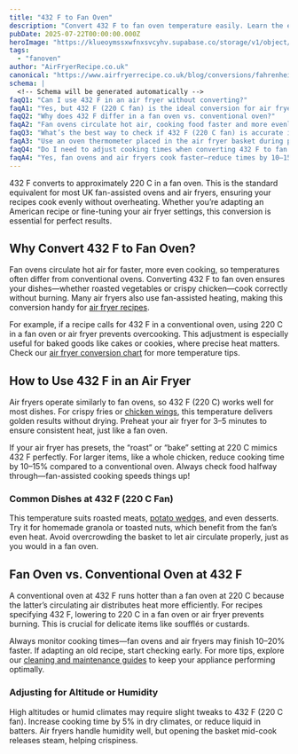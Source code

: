 ```yaml
---
title: "432 F to Fan Oven"
description: "Convert 432 F to fan oven temperature easily. Learn the exact equivalent for baking, roasting, or air frying with our simple guide. Perfect for UK kitchens."
pubDate: 2025-07-22T00:00:00.000Z
heroImage: "https://klueoymssxwfnxsvcyhv.supabase.co/storage/v1/object/public/Shmucket/432-f-to-fan-oven.png"
tags:
  - "fanoven"
author: "AirFryerRecipe.co.uk"
canonical: "https://www.airfryerrecipe.co.uk/blog/conversions/fahrenheit-to-fan-oven/432-f-to-fan-oven"
schema: |
  <!-- Schema will be generated automatically -->
faqQ1: "Can I use 432 F in an air fryer without converting?"
faqA1: "Yes, but 432 F (220 C fan) is the ideal conversion for air fryers, which work like fan ovens. Using the exact Fahrenheit setting may overcook food due to concentrated heat circulation."
faqQ2: "Why does 432 F differ in a fan oven vs. conventional oven?"
faqA2: "Fan ovens circulate hot air, cooking food faster and more evenly. So 432 F in a conventional oven equals 220 C in a fan oven to prevent burning while achieving the same results."
faqQ3: "What’s the best way to check if 432 F (220 C fan) is accurate in my air fryer?"
faqA3: "Use an oven thermometer placed in the air fryer basket during preheating. If it reads higher than 220 C, reduce the temperature slightly to match the 432 F equivalent."
faqQ4: "Do I need to adjust cooking times when converting 432 F to fan oven?"
faqA4: "Yes, fan ovens and air fryers cook faster—reduce times by 10–15% and check food early. For example, 30 minutes at 432 F conventional may take 25–27 minutes at 220 C fan."
---
```

<p>432 F converts to approximately 220 C in a fan oven. This is the standard equivalent for most UK fan-assisted ovens and air fryers, ensuring your recipes cook evenly without overheating. Whether you’re adapting an American recipe or fine-tuning your air fryer settings, this conversion is essential for perfect results.</p>

<h2>Why Convert 432 F to Fan Oven?</h2>
<p>Fan ovens circulate hot air for faster, more even cooking, so temperatures often differ from conventional ovens. Converting 432 F to fan oven ensures your dishes—whether roasted vegetables or crispy chicken—cook correctly without burning. Many air fryers also use fan-assisted heating, making this conversion handy for <a href=https://www.airfryerrecipe.co.uk/recipes>air fryer recipes</a>.</p>
<p>For example, if a recipe calls for 432 F in a conventional oven, using 220 C in a fan oven or air fryer prevents overcooking. This adjustment is especially useful for baked goods like cakes or cookies, where precise heat matters. Check our <a href=https://www.airfryerrecipe.co.uk/air-fryer-conversion-chart>air fryer conversion chart</a> for more temperature tips.</p>

<h2>How to Use 432 F in an Air Fryer</h2>
<p>Air fryers operate similarly to fan ovens, so 432 F (220 C) works well for most dishes. For crispy fries or <a href=https://www.airfryerrecipe.co.uk/recipe-category/chicken>chicken wings</a>, this temperature delivers golden results without drying. Preheat your air fryer for 3–5 minutes to ensure consistent heat, just like a fan oven.</p>
<p>If your air fryer has presets, the “roast” or “bake” setting at 220 C mimics 432 F perfectly. For larger items, like a whole chicken, reduce cooking time by 10–15% compared to a conventional oven. Always check food halfway through—fan-assisted cooking speeds things up!</p>

<h3>Common Dishes at 432 F (220 C Fan)</h3>
<p>This temperature suits roasted meats, <a href=https://www.airfryerrecipe.co.uk/recipe-category/potatoes>potato wedges</a>, and even desserts. Try it for homemade granola or toasted nuts, which benefit from the fan’s even heat. Avoid overcrowding the basket to let air circulate properly, just as you would in a fan oven.</p>

<h2>Fan Oven vs. Conventional Oven at 432 F</h2>
<p>A conventional oven at 432 F runs hotter than a fan oven at 220 C because the latter’s circulating air distributes heat more efficiently. For recipes specifying 432 F, lowering to 220 C in a fan oven or air fryer prevents burning. This is crucial for delicate items like soufflés or custards.</p>
<p>Always monitor cooking times—fan ovens and air fryers may finish 10–20% faster. If adapting an old recipe, start checking early. For more tips, explore our <a href=https://www.airfryerrecipe.co.uk/air-fryer-cleaner>cleaning and maintenance guides</a> to keep your appliance performing optimally.</p>

<h3>Adjusting for Altitude or Humidity</h3>
<p>High altitudes or humid climates may require slight tweaks to 432 F (220 C fan). Increase cooking time by 5% in dry climates, or reduce liquid in batters. Air fryers handle humidity well, but opening the basket mid-cook releases steam, helping crispiness.</p>
